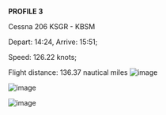 **PROFILE 3**

Cessna 206 KSGR - KBSM

Depart: 14:24, Arrive: 15:51;

Speed: 126.22 knots;

Flight distance: 136.37 nautical miles
![image](https://github.com/user-attachments/assets/3cc7c4bd-c13f-4264-9849-66567fcc5ad4)

![image](https://github.com/user-attachments/assets/a91755a6-0913-490b-b4c9-6c791a16ebd9)

![image](https://github.com/user-attachments/assets/5fec65b2-9828-4935-bd46-70d931191b13)
